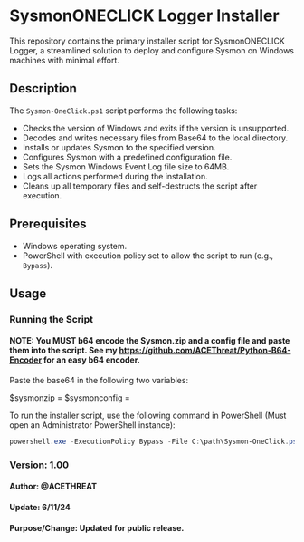 # SysmonONECLICK Logger Installer

This repository contains the primary installer script for SysmonONECLICK Logger, a streamlined solution to deploy and configure Sysmon on Windows machines with minimal effort.

## Description

The `Sysmon-OneClick.ps1` script performs the following tasks:
- Checks the version of Windows and exits if the version is unsupported.
- Decodes and writes necessary files from Base64 to the local directory.
- Installs or updates Sysmon to the specified version.
- Configures Sysmon with a predefined configuration file.
- Sets the Sysmon Windows Event Log file size to 64MB.
- Logs all actions performed during the installation.
- Cleans up all temporary files and self-destructs the script after execution.

## Prerequisites

- Windows operating system.
- PowerShell with execution policy set to allow the script to run (e.g., `Bypass`).

## Usage

### Running the Script

#### NOTE: You MUST b64 encode the Sysmon.zip and a config file and paste them into the script. See my https://github.com/ACEThreat/Python-B64-Encoder for an easy b64 encoder. 

Paste the base64 in the following two variables:

$sysmonzip = 
$sysmonconfig = 


To run the installer script, use the following command in PowerShell (Must open an Administrator PowerShell instance):

```powershell
powershell.exe -ExecutionPolicy Bypass -File C:\path\Sysmon-OneClick.ps1
```

### Version: 1.00 
#### Author: @ACETHREAT
#### Update: 6/11/24
#### Purpose/Change: Updated for public release.
